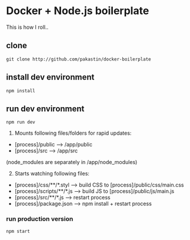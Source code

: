 # Docker + Node.js boilerplate
This is how I roll..

## clone
```
git clone http://github.com/pakastin/docker-boilerplate
```

## install dev environment
```
npm install
```

## run dev environment
```
npm run dev
```
1) Mounts following files/folders for rapid updates:
- [process]/public --> /app/public
- [process]/src --> /app/src

(node_modules are separately in /app/node_modules)

2) Starts watching following files:
- [process]/css/**/*.styl --> build CSS to [process]/public/css/main.css
- [process]/scripts/**/*.js --> build JS to [process]/public/js/main.js
- [process]/src/**/*.js --> restart process
- [process]/package.json --> npm install + restart process

### run production version
```
npm start
```
